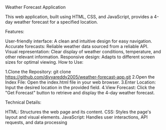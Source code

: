Weather Forecast Application

This web application, built using HTML, CSS, and JavaScript, provides a 4-day weather forecast for a specified location.

Features:

User-friendly interface: A clean and intuitive design for easy navigation.
Accurate forecasts: Reliable weather data sourced from a reliable API.
Visual representation: Clear display of weather conditions, temperature, and other relevant information.
Responsive design: Adapts to different screen sizes for optimal viewing.
How to Use:

1.Clone the Repository:
              git clone https://github.com/divyareddy2005/weather-forecast-app.git
2.Open the Index File: Open the index.html file in your web browser.
3.Enter Location: Input the desired location in the provided field.
4.View Forecast: Click the "Get Forecast" button to retrieve and display the 4-day weather forecast.

Technical Details:

HTML: Structures the web page and its content.
CSS: Styles the page's layout and visual elements.
JavaScript: Handles user interactions, API requests, and data processing
